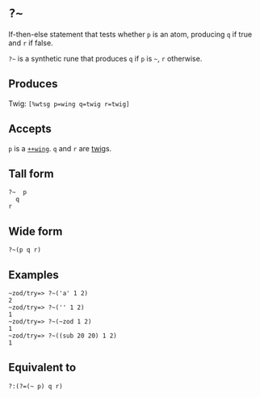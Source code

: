 `?~`
====

If-then-else statement that tests whether `p` is an atom, producing `q` if true
and `r` if false.


`?~` is a synthetic rune that produces `q` if `p` is `~`, `r` otherwise.

Produces
--------

Twig: `[%wtsg p=wing q=twig r=twig]`

Accepts
-------

`p` is a [`++wing`](). `q` and `r` are [twig]()s.

Tall form
---------

    ?~  p
      q
    r

Wide form
---------

    ?~(p q r)

Examples
--------

    ~zod/try=> ?~('a' 1 2)
    2
    ~zod/try=> ?~('' 1 2)
    1
    ~zod/try=> ?~(~zod 1 2)
    1
    ~zod/try=> ?~((sub 20 20) 1 2)
    1

Equivalent to
-------------

    ?:(?=(~ p) q r)
